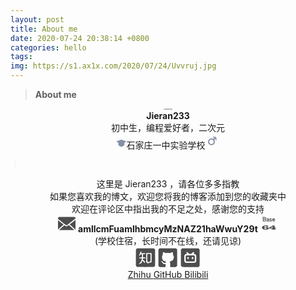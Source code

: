 ```yaml
---
layout: post
title: About me
date: 2020-07-24 20:38:14 +0800
categories: hello
tags: 
img: https://s1.ax1x.com/2020/07/24/Uvvruj.jpg
---
```


> **About me**

<center><img src="https://s1.ax1x.com/2020/07/24/Uvqi5D.jpg" alt="Uvqi5D.jpg" style="zoom:15%;" /></center>

<center><b>Jieran233</b></center>

<center>初中生，编程爱好者，二次元</center>

<center><svg fill="#8590A6" viewBox="0 0 24 24" width="1.2em" height="1.2em"><path d="M12 4L1 7.94v.588l4.153 2.73v5.166C5.158 16.758 8.028 20 12 20c3.972 0 6.808-3.116 6.85-3.576l.006-5.163 4.129-2.733.015-.586L12 4z" fill-rule="evenodd"></path></svg><span>石家庄一中实验学校</span><svg fill="#8590A6" viewBox="0 0 24 24" width="24" height="24"><path d="M8.025 15.641a3.5 3.5 0 1 1 4.95-4.95 3.5 3.5 0 0 1-4.95 4.95zm10.122-9.369a.759.759 0 0 0-.753-.753L13.322 5a.738.738 0 0 0-.744.744.757.757 0 0 0 .751.752l2.127.313c-.95.954-1.832 1.83-1.832 1.83a5.502 5.502 0 0 0-7.013 8.416 5.5 5.5 0 0 0 8.415-7.016l1.842-1.819.303 2.116a.758.758 0 0 0 .752.753.738.738 0 0 0 .744-.744l-.52-4.073z" fill-rule="evenodd"></path></svg></center>

<svg class="icon" style="width: 1em; height: 1em;vertical-align: middle;fill: currentColor;overflow: hidden;" viewBox="0 0 1024 1024" version="1.1" xmlns="http://www.w3.org/2000/svg"><path d="M504.3 64.2H521v895.3h-16.7z" fill="#BFBFBF" /></svg>

<center>这里是 Jieran233 ，请各位多多指教<br/>如果您喜欢我的博文，欢迎您将我的博客添加到您的收藏夹中<br/>欢迎在评论区中指出我的不足之处，感谢您的支持</center>



<center><svg  fill="#4D4D4D" width="28" height="28" t="1595858287981" class="icon" viewBox="0 0 1024 1024" version="1.1" xmlns="http://www.w3.org/2000/svg" p-id="1302"><path d="M628.992 607.850667c-57.749333 46.272-93.781333 69.226667-129.728 69.226667-34.517333 0-69.376-21.504-123.285333-63.509333L55.082667 895.957333l903.701333 0L632.661333 605.098667C631.466667 605.973333 630.122667 607.061333 628.992 607.850667z" p-id="1303"></path><path d="M248.405333 514.858667C172.224 456.106667 84.352 388.117333 0 321.429333L0 853.76c0 1.706667 0.810667 3.136 0.981333 4.714667l323.52-284.714667C301.056 555.456 275.904 536.106667 248.405333 514.858667z" p-id="1304"></path><path d="M1021.482667 866.133333C1022.784 862.272 1024 858.218667 1024 853.76L1024 298.837333c-101.269333 78.762667-247.829333 192.917333-340.394667 265.962667L1021.482667 866.133333z" p-id="1305"></path><path d="M960 128.021333 64 128.021333c-23.36 0-64 40.682667-64 64l0 50.432c94.378667 75.136 196.885333 154.218667 283.733333 221.205333 47.893333 36.970667 90.816 70.186667 124.693333 96.64 91.306667 71.616 91.306667 71.616 184.512-2.901333C677.226667 490.026667 904 313.557333 1024 220.224L1024 192.085333C1024 168.64 983.381333 128.021333 960 128.021333z" p-id="1306"></path></svg><span> <b>amllcmFuamlhbmcyMzNAZ21haWwuY29t</b> </span><svg fill="#4D4D4D" width="28" height="28" t="1595858419997" class="icon" viewBox="0 0 1024 1024" version="1.1" xmlns="http://www.w3.org/2000/svg" p-id="2051"><path d="M129.445 130.264a57.964 57.964 0 0 1 8.988-0.717h8.989c20.434 0 40.744 0.535 60.95 1.605a2027.625 2027.625 0 0 0 60.951 2.31h5.28c2.81 0 5.689 0.056 8.635 0.181 2.936 0.126 5.632 0.478 8.101 1.07s3.926 1.365 4.404 2.31c8.453 9.489 14.973 20.696 19.547 33.62 4.573 12.937 6.872 25.68 6.872 38.253v8.18c0 3.084-0.182 6.224-0.524 9.433-0.352 3.197-0.83 6.223-1.41 9.068-0.592 2.844-1.354 5.336-2.287 7.475-1.184 2.378-2.583 4.506-4.233 6.406-1.65 1.9-3.288 3.8-4.938 5.689v0.716c0 1.195 0.182 2.083 0.524 2.674 0.352 0.592 0.762 1.48 1.228 2.674 2.583 4.983 4.586 10.138 5.985 15.474a372.902 372.902 0 0 1 3.88 16.19 298.871 298.871 0 0 1 2.822 19.752 187.136 187.136 0 0 1 1.058 20.105c0 10.445-2.526 19.638-7.578 27.58-5.052 7.953-11.514 14.586-19.376 19.922-7.874 5.336-16.623 9.318-26.249 11.924-9.637 2.617-19.023 3.914-28.183 3.914-16.68 0-33.644-1.24-50.904-3.732a1672.162 1672.162 0 0 1-50.199-8.01 310.826 310.826 0 0 0-0.876-11.036 111.948 111.948 0 0 1-0.523-11.037 996.28 996.28 0 0 0-2.64-72.772 1646.157 1646.157 0 0 1-3.697-72.772 401.085 401.085 0 0 0-3.175-37.183c-1.65-12.459-2.469-24.735-2.469-36.83 0-2.139 0.114-4.267 0.353-6.406 0.227-2.116 0.455-4.13 0.694-6.03z m149.026 45.545c0-1.183-1.354-2.013-4.05-2.491-2.697-0.478-5.814-0.763-9.33-0.888-3.527-0.114-7.043-0.182-10.57-0.182s-5.985-0.114-7.396-0.353a383.6 383.6 0 0 0-36.989-3.197 964.324 964.324 0 0 0-36.989-0.716h-5.28c-0.238 10.205 0.183 20.4 1.23 30.606a532.297 532.297 0 0 1 2.286 30.606 938.357 938.357 0 0 0 35.579 2.139 874.76 874.76 0 0 0 35.578 0.717c6.576 0 12.504 0.057 17.795 0.182 5.28 0.125 9.74-0.535 13.392-1.957 3.64-1.422 6.45-4.153 8.453-8.18 1.991-4.029 2.993-10.195 2.993-18.501 0-1.661-0.182-3.789-0.524-6.406a296.011 296.011 0 0 0-1.229-8.18c-0.477-2.845-1.183-5.45-2.116-7.828-0.956-2.401-1.9-4.176-2.833-5.37zM253.804 272.6c-5.87 0-12.22 0.057-19.024 0.182-6.815 0.125-13.733 0.125-20.787 0a227.982 227.982 0 0 1-20.605-1.251c-6.69-0.717-12.857-1.775-18.5-3.197v4.266c0 12.812 0.057 25.68 0.182 38.605 0.114 12.937 0.762 25.68 1.934 38.252l2.822 2.14c11.503 1.194 22.949 2.377 34.35 3.56 11.388 1.195 22.948 1.775 34.702 1.775 1.877 0 4.585-0.114 8.1-0.352 3.528-0.228 7.1-0.763 10.741-1.605 3.641-0.83 6.93-1.957 9.865-3.379 2.935-1.422 4.756-3.197 5.461-5.336 0.705-0.478 1.286-1.604 1.764-3.38 0.466-1.774 0.762-3.731 0.876-5.87 0.113-2.14 0.227-4.21 0.352-6.224 0.114-2.014 0.182-3.493 0.182-4.449 0-9.967-0.83-19.444-2.469-28.467-1.65-9.011-4.107-18.147-7.395-27.397-3.755 0-7.52 0.352-11.276 1.069a61 61 0 0 1-11.275 1.058zM353.85 230.97c0-2.606 0.296-4.802 0.876-6.588 0.58-1.775 2.526-3.618 5.814-5.518a685.765 685.765 0 0 1 13.744-6.758c4.46-2.14 8.989-3.971 13.563-5.519 4.574-1.536 9.455-2.719 14.62-3.56 5.166-0.832 10.798-1.241 16.908-1.241 27.477 0 47.968 6.224 61.474 18.682 13.505 12.459 20.252 30.55 20.252 54.26 0 12.095-0.239 24.736-0.705 37.9a2221.97 2221.97 0 0 1-1.764 39.322 385.583 385.583 0 0 0-1.058 17.43c-0.239 5.928-0.478 11.629-0.705 17.079 0 1.194-0.41 2.139-1.23 2.844-0.83 0.717-1.82 1.07-2.992 1.07-0.944 0-1.877 0.125-2.821 0.352-0.478 0-1.058 0.057-1.764 0.182s-1.297 0.182-1.763 0.182c-1.411 0.24-3.061 0.421-4.938 0.535a75.03 75.03 0 0 1-4.927 0.182c-1.41 0-3.06-0.182-4.938-0.535a355.722 355.722 0 0 1-4.585-0.887h-0.706c-0.238 0-0.352-0.114-0.352-0.353-1.184-0.239-2.583-0.352-4.233-0.352l-1.763 0.352c-1.184 0-2.765 0.182-4.756 0.535a85.76 85.76 0 0 0-5.814 1.24c-3.288 0.956-7.043 1.775-11.276 2.492-4.232 0.717-8.692 1.07-13.391 1.07-11.981 0-22.312-1.776-31.005-5.337-8.692-3.561-15.849-8.362-21.492-14.415-5.632-6.053-9.865-13.165-12.687-21.357-2.821-8.18-4.232-16.907-4.232-26.157 0-1.661 0.353-4.449 1.058-8.363 0.705-3.914 1.707-8.01 2.992-12.276 1.286-4.267 2.754-8.18 4.404-11.742 1.638-3.561 3.401-5.928 5.279-7.123l5.28-2.844 4.232-2.492v0.353c2.821-1.661 6.223-3.14 10.217-4.449 3.993-1.297 8.215-2.31 12.686-3.026 4.46-0.717 8.807-1.24 13.039-1.605 4.233-0.352 7.748-0.534 10.57-0.534 4.699 0 9.102 0.239 13.21 0.716 4.107 0.478 8.157 0.956 12.151 1.423l4.574 1.07c0.933 0 1.82 0.124 2.64 0.352 0.819 0.239 1.706 0.353 2.64 0.353 0.466-1.662 0.648-3.323 0.523-4.984a61.275 61.275 0 0 1-0.171-4.63c0-2.845-0.296-6.054-0.876-9.603a235.752 235.752 0 0 0-1.934-10.32c-5.871-2.606-12.334-5.097-19.377-7.475-7.043-2.367-13.505-3.562-19.376-3.562a70.238 70.238 0 0 0-25.19 4.631c-8.101 3.084-14.746 5.69-19.9 7.828v-0.353l-3.175 2.14c-1.183 0.955-2.287 1.547-3.345 1.774-1.058 0.24-2.412 0.353-4.05 0.353l-2.116-0.353c-0.706 0-1.298-0.113-1.764-0.352-0.478 0-0.944-0.114-1.41-0.353l-1.412-1.422c-1.877-6.167-2.821-11.981-2.821-17.431v-2.833z m102.878 106.393c0.227-4.505 0.466-9.068 0.705-13.698 0.228-4.631 0.58-8.01 1.058-10.138-1.41-0.478-3.993-0.887-7.748-1.24a187.688 187.688 0 0 0-11.98-0.717c-4.233-0.114-8.227-0.227-11.982-0.353-3.754-0.113-6.11-0.182-7.042-0.182-5.166 0-9.398 0.182-12.687 0.535-3.288 0.353-5.927 1.252-7.93 2.674-2.002 1.422-3.345 3.379-4.05 5.87-0.706 2.493-1.059 5.872-1.059 10.138 0 10.912 2.936 18.569 8.807 22.95 5.87 4.391 15.03 6.587 27.477 6.587 2.822 0 6.872-0.296 12.152-0.887s9.682-1.48 13.21-2.674c0-1.422 0.056-3.14 0.17-5.154a93.83 93.83 0 0 1 0.523-5.871v-2.845c0-0.478 0.057-1 0.182-1.604 0.114-0.592 0.171-1.126 0.171-1.604v-1.787z m65.877 17.079l-0.364-0.706 0.353 0.353v0.353z m23.95-128.103c3.994-2.366 7.339-4.21 10.036-5.518a177.352 177.352 0 0 1 8.283-3.732l5.279-1.775v-0.353c2.344-0.944 5.165-1.775 8.454-2.491 3.288-0.717 6.223-1.07 8.806-1.07 20.9 0 39.458 5.223 55.66 15.656 1.877 0.956 3.812 2.253 5.814 3.914 1.991 1.661 3.573 3.083 4.756 4.267 0.466 0.477 1.41 1.308 2.822 2.491 1.41 1.195 2.343 2.014 2.821 2.492v0.353c0 0.239 0.057 0.42 0.171 0.534 0.114 0.126 0.182 0.296 0.182 0.535l0.353 2.845-0.353 3.56a148.646 148.646 0 0 1-1.764 5.69 28.483 28.483 0 0 1-2.821 6.053 16.928 16.928 0 0 1-4.403 4.801c-1.764 1.309-3.823 1.957-6.167 1.957-2.822 0-6.11-1.297-9.865-3.914-3.766-2.605-6.929-5.21-9.512-7.828l-4.232-3.56c-0.705 0-1.297-0.24-1.764-0.718h0.353l-7.748-2.139a123.41 123.41 0 0 0-11.799-3.561c-3.88-0.944-7.93-1.422-12.151-1.422l-3.527 0.353c-3.994 1.194-7.749 3.8-11.276 7.827-3.527 4.04-5.28 7.715-5.28 11.037 0 4.267 1.059 7.77 3.175 10.502 2.117 2.73 4.927 4.983 8.454 6.758 3.527 1.775 7.452 3.152 11.799 4.096 4.346 0.956 8.863 1.9 13.562 2.844 7.987 1.195 16.145 3.084 24.485 5.69 8.329 2.616 14.848 6.291 19.547 11.036 2.344 2.378 4.233 4.926 5.632 7.646 1.41 2.73 2.697 5.757 3.88 9.08l2.116 6.405v-0.353a40.028 40.028 0 0 1 2.287 6.94c0.58 2.492 0.876 5.04 0.876 7.646l-0.353 4.984c-0.944 9.967-3.584 18.273-7.93 24.906-4.346 6.644-12.151 12.697-23.427 18.147-0.478 0.24-3.288 1.07-8.453 2.492-5.166 1.422-11.162 2.617-17.966 3.561l-1.058 0.353h-3.174c-9.16 0-18.5-1.183-28.013-3.561-9.511-2.367-17.783-6.053-24.837-11.037-0.24 0-0.876-0.239-1.934-0.716a59.904 59.904 0 0 1-2.287-1.07l-3.175-2.139c-1.877-1.183-3.64-2.844-5.28-4.983-1.649-2.14-3.287-4.267-4.926-6.406l-3.174-3.561-4.927-7.828a384.07 384.07 0 0 1 1.411-8.716c0.467-2.719 1.058-4.801 1.764-6.223 0.466-2.845 1.82-5.211 4.05-7.123 2.23-1.9 4.984-3.436 8.283-4.63l0.706 0.716c2.343 1.9 4.403 3.857 6.166 5.871 1.764 2.014 3.573 4.335 5.462 6.94h-0.353c1.41 0.478 2.4 1.252 2.992 2.31 0.58 1.07 0.876 1.957 0.876 2.674 6.11 4.04 13.563 7.953 22.37 11.742 8.806 3.8 17.441 5.689 25.895 5.689 1.172 0 3.05-0.24 5.632-0.717 2.583-0.478 4.927-1.422 7.043-2.844 1.877-2.606 3.527-5.69 4.926-9.25 1.411-3.562 2.117-6.998 2.117-10.32 0-2.14-0.125-4.096-0.353-5.871a37.588 37.588 0 0 0-1.058-5.154l-0.706-2.14-1.763-1.774c0-0.24-0.17-0.535-0.523-0.888-0.353-0.352-0.649-0.648-0.877-0.887-4.46-1.661-8.806-2.97-13.039-3.914a220.672 220.672 0 0 0-13.038-2.492c-5.166-0.944-10.275-1.9-15.326-2.844-5.052-0.945-9.569-2.367-13.563-4.267h0.353a44.915 44.915 0 0 1-14.097-7.475c-4.233-3.322-7.93-7.054-11.093-11.207-3.175-4.153-5.632-8.545-7.396-13.164-1.763-4.631-2.64-8.955-2.64-12.994 0-3.561 0.41-7.407 1.23-11.56 0.818-4.152 2.161-8.01 4.05-11.56 1.172-0.716 1.877-1.422 2.116-2.138 0.228-0.717 0.467-1.423 0.705-2.14h-0.352c0-0.227 0.057-0.295 0.182-0.182 0.114 0.126 0.182 0.057 0.182-0.182 0.466-1.183 1.058-2.491 1.763-3.914s1.639-2.491 2.822-3.197l7.054-3.89z m141.62 75.799c0-7.828 0.352-15.656 1.058-23.484 0.705-8.306 3.22-16.372 7.577-24.2a85.544 85.544 0 0 1 16.384-20.992c6.577-6.167 13.915-11.15 22.016-14.95 8.101-3.79 16.384-5.69 24.838-5.69 7.282 0 13.676 0.24 19.194 0.717 5.518 0.478 12.038 2.014 19.547 4.63 0.228 0.24 0.82 0.593 1.764 1.07 0.705 0.478 1.524 0.888 2.469 1.24 0.933 0.353 2.23 0.888 3.88 1.605 2.582 1.195 6.52 3.914 11.798 8.18 5.28 4.267 10.445 9.25 15.497 14.95 5.052 5.69 9.273 11.743 12.686 18.148 3.402 6.406 4.63 12.573 3.698 18.5 0 1.423-0.114 3.198-0.353 5.337s-0.478 4.267-0.705 6.406a361.896 361.896 0 0 1-0.706 5.87c-0.239 1.775-0.478 3.152-0.705 4.096 0 1.9-0.944 3.323-2.822 4.267-1.877 0.956-4.05 1.604-6.52 1.957a54.755 54.755 0 0 1-7.747 0.535h-8.284c-16.907 0-32.995-0.353-48.264-1.07a2108.62 2108.62 0 0 1-48.265-2.844c1.639 8.306 3.345 15.007 5.109 20.104 1.764 5.11 4.87 10.616 9.33 16.544l-0.353-0.717c7.51 4.04 14.905 7.236 22.198 9.603 7.282 2.378 14.677 3.561 22.198 3.561 5.632 0 10.798-0.648 15.508-1.957 4.7-1.297 8.863-2.844 12.504-4.63 3.641-1.776 6.816-3.619 9.512-5.519 2.697-1.9 4.87-3.561 6.52-4.983a129.8 129.8 0 0 0 5.984-4.267 50.069 50.069 0 0 1 2.47-1.775c2.343 0 4.232 1.07 5.631 3.197 1.411 2.14 2.47 4.506 3.175 7.123a36.471 36.471 0 0 1 1.228 8.01c0.114 2.73 0.183 4.573 0.183 5.518v7.828c0 0.478-0.057 1.07-0.183 1.775-0.125 0.716-0.648 1.308-1.581 1.775-8.932 8.783-17.909 15.485-26.954 20.104-9.045 4.63-20.139 6.94-33.291 6.94-21.38 0-39.402-4.562-54.079-13.698-14.677-9.125-26.362-23.427-35.055-42.883a470.398 470.398 0 0 1-5.461-16.907c-1.752-5.803-2.628-12.14-2.628-19.024z m123.3-32.745l-0.705-0.353c-4.232-4.506-8.34-7.942-12.333-10.32-3.994-2.366-8.17-4.096-12.505-5.154-4.346-1.07-8.931-1.718-13.744-1.957a332.541 332.541 0 0 0-15.679-0.353c-1.877 0-4.107 0.478-6.69 1.423a41.762 41.762 0 0 0-7.577 3.732 59.808 59.808 0 0 0-7.043 5.165c-2.23 1.9-3.823 3.914-4.756 6.053 13.858 0.717 27.534 1.365 41.04 1.957 13.505 0.592 27.067 0.888 40.687 0.888h1.763l-2.458-1.081z m-592.52 474.34c26.374-18.649 60.95-27.979 103.731-27.979 46.558 0 85.698 7.475 117.407 22.414 31.71 14.94 47.56 33.417 47.56 55.422 0 22.585-18.66 41.847-55.99 57.776s-82.546 23.893-135.635 23.893c-59.858 0-109.58-11.207-149.14-33.621-39.56-22.414-59.346-50.586-59.346-84.526 0-37.876 21.356-69.87 64.08-95.994 42.711-26.123 94.981-39.185 156.796-39.185 39.106 0 74.115 5.564 105.017 16.68s46.353 23.745 46.353 37.877c0 18.067-20.878 27.101-62.612 27.101-22.482 0-41.176-1.968-56.08-5.905 0.796-4.403 1.205-8.055 1.205-10.945 0-17.146-16.167-25.714-48.503-25.714-27.41 0-46.729 6.201-57.97 18.591-11.252 12.402-16.873 33.77-16.873 64.114z m73.114 9.386c-19.957 0-36.75 4.141-50.404 12.424-13.653 8.283-20.469 18.5-20.469 30.664 0 11.582 6.247 21.14 18.751 28.672 12.493 7.532 28.444 11.298 47.82 11.298 44.84 0 67.255-14.132 67.255-42.394 0-12.163-5.757-21.982-17.283-29.446-11.526-7.486-26.75-11.218-45.67-11.218z m537.03-122.846v130.833h87.382L887.41 800.2h-58.311v11.81l93.923 55.421h-317.03l105.62-55.42V800.2H498.483V755.54l221.218-125.269H829.1zM711.613 761.105V686.74l-126.26 74.365h126.26z" p-id="2052"></path></svg><br/><span>(学校住宿，长时间不在线，还请见谅)</span></center></center>

<center><svg xmlns="http://www.w3.org/2000/svg" fill="#4D4D4D" width="36" height="36" class="icon" viewBox="0 0 1024 1024"><path d="M136.8 78.8c-8.6 2.8-24 12.4-33.6 21-8.6 7.8-21.4 27.8-24.4 37.8-4.2 14-4 723.4 0 733.4 8.6 20.6 36.8 48.6 56 55.6 9 3.4 747.4 3.4 756.4 0 19.8-7.2 49-36.6 56-56.2 2.2-6 2.6-75.6 2.8-366.4 0-233.8-.6-361.4-2-366-1.2-3.8-6.6-13.8-12.2-22.2-8.2-12.2-13.4-17.4-25.8-25.6-8.4-5.8-19-11.4-23.2-12.2-4.6-1.2-163.2-1.8-374.8-1.8-293 0-368.6.6-375.2 2.6zm190 145.6c5.4 7.6 4 17.4-4.8 31.6-9.8 16-10.8 27.4-3 35 2.6 2.8 6.4 5 8.4 5s37.8.4 79.6.6c68 .4 76.6.8 82.4 3.8 9.2 5 12.6 11 12.6 22 0 7-1.2 10.8-4.8 15l-4.8 5.4-38 .2c-53.8 0-53.8 0-55.4 51.2-.6 18-1.6 42.8-2.2 55-1.2 22.8.6 31.6 7.6 36.2 1.4.8 22.2 2 46 2.6l43.2 1 8.8 6c15.4 10.8 17.8 29.2 5 37-5.8 3.6-10.2 4-51.8 4-31 0-47 .8-50.6 2.4-7 3.2-14.2 17.6-17.2 34.4-3.2 16.6-1 21.8 9.6 25.2 13.4 4.2 21.8 11.2 49 41.4 35 38.8 36.6 41 41.8 58.8 7 23.8 2.2 41.8-11.4 41.8-7.6 0-12-3-21-14.6-13.8-17.4-54.4-65.8-62-73.8-15.2-16-29.4-5.8-38.8 27.4-1.8 6.6-8.8 23.2-15.6 37-10.8 22-14 26.8-27.4 39.6-19.6 19.2-26.4 23-53.6 29.6-27.2 6.4-37 5.6-38-3.6-1-8.4 4.4-16.4 20-29 16-13 36.8-36.6 45.2-51.4 3-5.2 8.2-13.8 11.6-19 3.4-5 11.8-20.4 18.6-34.2 10-20 13.6-29.4 17.2-47 2.6-12.2 6.2-25.4 7.8-29.4 4-9.4 4-21.4.2-27-5.2-7.4-16-8.8-62.6-8.4-50.4.4-55.2-.8-57.6-13.2-1.8-10.4 5.8-24.4 16.2-29.8 7.4-3.8 11.8-4.2 56.2-4.8l48.4-.8 4.6-5c4.8-5 4.8-5 5-61.6 0-35.2-.8-59.2-2-63.2-3.8-11.2-11-14.8-30.2-14.8s-21.4 1.4-31.2 18.2c-8.2 14.4-20.6 28.8-33.2 38.8-13.2 10.4-21.6 13-28 9-8.4-5.6-5.2-23.2 8.2-43.2 4-6.4 9.2-18.6 12.2-29.6 3-10.2 7.4-23.2 10-29 2.4-5.6 6-16.8 8-24.6 5.6-23.6 24-50.8 39.4-58.4 11.2-5.4 18.6-5.4 22.4.2zm452 68.2c11.8 7.8 11.4-.8 10.8 216-.6 181-.8 198.8-4 203-7.6 10.8-9.8 11.4-53.6 12.4l-41 1-14 7.8c-7.6 4.2-21.2 13-29.8 19.4-25.8 19.2-35 19.8-43.4 3.2-11.8-23.2-23.6-33.2-39.4-33.4-8.8 0-13.6-2.8-17.2-9.8-2.6-4.8-3-33.8-2.6-208.8.4-199.8.4-203 4.4-207.4 2.2-2.4 5.8-5.2 8-6.2 2.2-.8 51.8-1.4 110-1.2 99 .4 106.6.6 111.8 4z"/><path d="M606.8 337.4c-2.4.4-6.4 3-9 5.8l-4.8 5.2-.6 156.4-.4 156.4 6.4 9.4c3.6 5.2 9.8 15.2 13.6 21.8 8 14.2 16.8 20.6 25.6 18.6 3.2-.6 13.8-7 23.6-14.2 23-17 27.8-19 50.2-20.2 16.4-1 19.2-1.8 23.6-6.2 2.8-2.8 5-6.4 5.2-8.2V505.6c0-116-.6-154.4-2.6-158.6-4.8-10.4-8.4-11-70-10.8-31.2.2-58.6.8-60.8 1.2z"/></svg><svg xmlns="http://www.w3.org/2000/svg" fill="#4D4D4D" width="36" height="36" class="icon" viewBox="0 0 1024 1024"><path d="M138.4 78c-6.4 1.4-26.4 14.2-36 22.8-8 7.2-22 29.8-24.4 39.2-1.6 6.4-2 113.2-1.6 368 .6 299.4 1 359.8 3.4 364 11 20.2 21.6 32.4 37.2 43 15.6 10.6 17.2 11.2 34.2 13.2 10.6 1.2 63.4 1.6 127.6 1.4l109.6-.6 6-6.8 6.2-6.8-1.2-25.2c-.8-15.8-.2-33.4 1.4-47.2 3-25.4 1.4-36.2-6-43.2-5-4.6-6.2-4.8-30.6-4.2-27.6.8-24 1.6-68.8-16-8.6-3.4-22.6-18-28.4-29.8-11.4-22.8-27-45-39.2-55.6-14-12.2-19.8-20.8-19.8-28.6 0-11.6 13.6-12.6 33.2-2.4 16.6 8.8 20.8 12.4 40.8 36.2 24.2 28.6 31 33.6 54 39.6 15.2 4 42.2 3 51.4-1.8 9-4.6 18-15.2 24.4-29.2 11.4-24.2 7.4-31.2-20.6-36.8-9.8-2-29.2-8-43.4-13.4-40.4-15.8-64.6-37.4-85.4-76.2-11.6-21.8-15.4-33-18.2-53.6-4.2-32.2-4.8-60.2-1.4-84 3.4-23.8 6.8-32.8 20.2-54 4-6 8.8-15.6 11-21.4 3.8-10 3.8-11.6 1-30-5.2-34.2-3.2-52.4 7.6-70.2 7.2-12.2 15-17.2 24.2-15.8 12.8 2.2 52 17.4 66.8 26.2 26 15 29 15.4 82.4 7.2 24.6-3.8 33.8-4.2 60-3.2 17 .6 41.4 3 54 5.2 38.4 6.6 49.6 5.2 73-10 6.6-4.2 17.4-9.4 24-11.6 6.6-2.2 16-5.8 21-8.2 13-6 28-5.6 35.6.8 12.4 10.4 18.6 41.4 14.4 71.6-4.4 30.6-3 39.4 8.4 53.8 3.4 4.4 11.2 19.2 17.4 33.2L775 443v78l-10 28c-15.2 43.2-36.8 73.2-66.2 92.8-13.4 8.8-57 25.4-76.8 29-28.2 5.2-33.2 12.6-22 32.2 11.2 19.4 12.4 32.8 11.6 129.6l-.6 85.8 5.4 4.6c3.6 3 9.2 5.2 16 6 5.8.8 60.2 1 120.6.6 108.4-.6 110.2-.6 119-5 24-11.6 40-27.4 51.6-50.6l5.4-11 .6-347c.4-223-.2-353.4-1.4-365-2-17-2.6-18.6-13-34-10.6-15.4-22.8-26.2-43.2-37.2-4.2-2.4-64.6-2.8-366-3.2-198.6 0-364 .4-367.6 1.4z"/></svg><svg xmlns="http://www.w3.org/2000/svg" fill="#4D4D4D" width="36" height="36" class="icon" viewBox="0 0 1024 1024"><path d="M138.8 77.8c-7.8 2-32 17.8-38.8 25.6-9.6 10.6-18.4 25-21.2 34-4.2 14.2-4.2 723.6 0 733.6 8.4 20.2 29.4 41.6 53.2 54.2 6.8 3.6 18.8 3.8 370 3.8h363l9-4.2c14-6.8 31.6-22.4 42.6-38 9.4-13.8 10-15.2 11.6-32.6 1.2-10.4 1.6-166.8 1.4-365.6-.6-317.8-.8-348.2-3.8-354.6-9.2-19.2-20.8-33-38.6-45l-17.6-12-362.4-.4c-199.2 0-365 .4-368.4 1.2zM371.2 251c4.2 1.6 22.6 18.2 44.6 39.8 29.8 29.2 39 37.2 45.4 39 10.6 3 73.2 2.8 83.2-.2 6-1.8 15.8-10.4 43.4-37.8 19.8-19.6 39.4-37.4 44-39.6 15.2-7.8 31.6-4 41 9.4 10.4 15.2 8.8 28-6 44.6-15 16.8-11 24.4 14.2 26.8 18.8 1.6 25.2 3.8 43.8 14.8 19.2 11.2 28 21 40.6 44.8L775 411v250l-9.8 19.6c-10.4 20.6-23.8 35.6-43 47.6-18.8 12-18.6 12-226.2 11.4l-189-.6-11.8-4.8c-6.4-2.6-18.6-10.2-26.8-17-16-12.8-25.6-26.4-35-49.2-4.4-11-4.4-11.4-4.4-132.2V414.6l10.4-21c8.4-16.8 13-23.4 22.6-32.2 17.2-16 39.2-26.4 59.2-28.4 27.2-2.4 31.2-9.2 15.8-27.2-5-5.8-9.6-13.4-10.2-17.2-5.2-27.4 19.4-48.2 44.4-37.6z"/><path d="M330.2 400.4c-9 1.6-15 5.4-23 15-11.4 13.4-11.2 12-11.2 120.6s-.2 105.6 11.2 122.4C318 673.8 307 673 492 673.6c90.8.4 170.6 0 177.4-.6 15.6-1.6 23.6-6.8 32.2-21l6.4-10.8V537.8c0-68-.8-105.4-2.2-109.2-3-8-15.2-22.2-22.2-25.8-5.2-2.6-26.6-3.2-175.6-3.4-93.4-.2-173.4.2-177.8 1zm78.4 70.4c9.6 4 22.8 17.8 25.2 26.6 2.8 9.8 2.8 33.4 0 43.2-2.4 8.6-11.8 20.2-20 24.6-8 4-23.6 3.6-31-1-3.6-2.2-8.4-8-11-13.6-4.2-8.4-4.8-12.4-4.8-31.8 0-21 .2-22.6 6-31.8 4-6.4 9-11.2 14.8-14.4 10.2-5.4 12.2-5.6 20.8-1.8zm206 0c20 8.2 29.2 36.4 22.2 67.4-2.8 12-4.8 16.2-10.8 22.2-7 7-8.4 7.6-18.8 7.6-19 0-30.6-9.2-36.4-29.2-3.6-12.4-2.4-37.8 2.2-46.8 5-9.6 24-24 31.6-24 2 0 6.4 1.2 10 2.8z"/></svg><br/><a href="https://www.zhihu.com/people/jie-ran-98-87">Zhihu </a><a href="https://github.com/jieran233"> GitHub </a><a href="https://space.bilibili.com/295984203"> Bilibili</a>